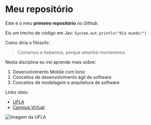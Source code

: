 # Meu repositório
Este é o meu **primeiro repositório** no *Github*.

Eis um trecho de código em Jav:
`System.out.println("Olá mundo!")`

Como diria o filósofo:
> Comamos e bebamos, porque amanhã morreremos.

Nesta disciplina eu irei aprende mais sobre:
1. Desenvolvimento Mobile com Ionic
2. Conceitos de desenvolvimento ágil de software
3. Conceitos de modelagem e arquitetura de software

Links úteis:
* [UFLA](https://ufla.br/)
* [Campus Virtual](https://campusvirtual.ufla.br/)

![Imagem da UFLA](https://lh3.googleusercontent.com/p/AF1QipM46tpDCRxp_SZYv29TJMVYHYjGOsoavBsWnz6-=s1360-w1360-h1020)
